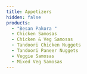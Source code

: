 ```yaml
---
title: Appetizers
hidden: false
products:
  - "Besan Pakora "
  - Chicken Samosas
  - Chicken & Veg Samosas
  - Tandoori Chicken Nuggets
  - Tandoori Paneer Nuggets
  - Veggie Samosas
  - Mixed Veg Samosas
---
```

